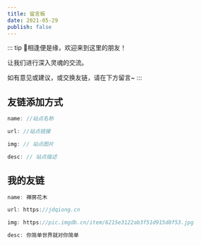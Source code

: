 ```yaml
---
title: 留言板
date: 2021-05-29
publish: false
---
```

::: tip
:tada:相逢便是缘，欢迎来到这里的朋友！

让我们进行深入灵魂的交流。

如有意见或建议，或交换友链，请在下方留言~
:::

## 友链添加方式

```javascript
name: //站点名称

url: //站点链接

img: // 站点图片

desc: // 站点描述
```
## 我的友链

```javascript
name: 禅房花木

url: https://jdqiong.cn

img: https://pic.imgdb.cn/item/6215e3122ab3f51d915d8f53.jpg

desc: 你简单世界就对你简单
```